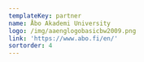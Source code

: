 ```yaml
---
templateKey: partner
name: Åbo Akademi University
logo: /img/aaenglogobasicbw2009.png
link: 'https://www.abo.fi/en/'
sortorder: 4
---
```


